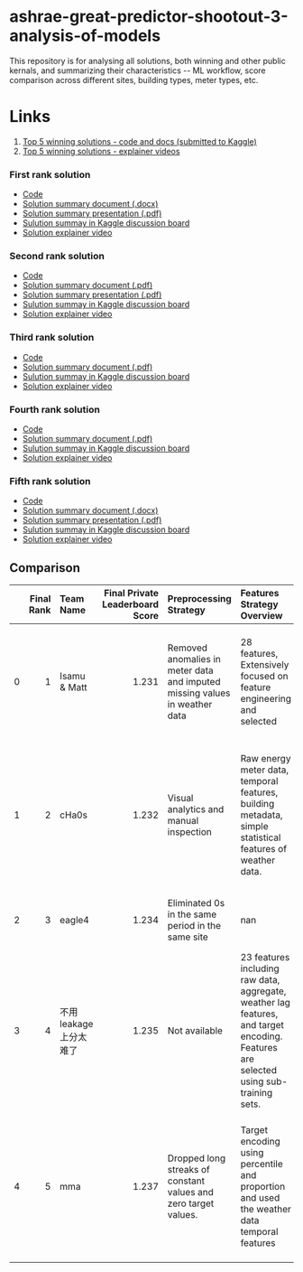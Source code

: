 # ashrae-great-predictor-shootout-3-analysis-of-models

This repository is for analysing all solutions, both winning and other public kernals, and summarizing their characteristics -- ML workflow, score comparison across different sites, building types, meter types, etc.

# Links
1. [Top 5 winning solutions - code and docs (submitted to Kaggle)](https://www.dropbox.com/sh/73iryui7t0w74ik/AAAY-yF87A2zrLdqHv11vFlsa?dl=0)
2. [Top 5 winning solutions - explainer videos](https://www.dropbox.com/sh/tmnhkmy33vs3uya/AACVU-CcwyqGwApEvhNmSH4Qa?dl=0)

### First rank solution
 - [Code](../blob/master/solutions/rank-1/)
 - [Solution summary document (.docx)]()
 - [Solution summary presentation (.pdf)]()
 - [Sulution summay in Kaggle discussion board](https://www.kaggle.com/c/ashrae-energy-prediction/discussion/124709)
 - [Solution explainer video]()
 
### Second rank solution
 - [Code](../blob/master/solutions/rank-2/)
 - [Solution summary document (.pdf)](../blob/master/solutions/rank-2/ASHRAE%20-%20Great%20Energy%20Predictor%20III%20solution.pdf)
 - [Solution summary presentation (.pdf)]()
 - [Sulution summay in Kaggle discussion board](https://www.kaggle.com/c/ashrae-energy-prediction/discussion/123481)
 - [Solution explainer video]()
 
### Third rank solution
 - [Code](../blob/master/solutions/rank-3/)
 - [Solution summary document (.pdf)](../blob/master/solutions/rank-3/model_summary.pdf)
 - [Sulution summay in Kaggle discussion board](https://www.kaggle.com/c/ashrae-energy-prediction/discussion/124984)
 - [Solution explainer video]()
 
### Fourth rank solution
 - [Code](../blob/master/solutions/rank-4/)
 - [Solution summary document (.pdf)](../blob/master/solutions/rank-4/MODEL%20SUMMARY.docx)
 - [Sulution summay in Kaggle discussion board](https://www.kaggle.com/c/ashrae-energy-prediction/discussion/124788)
 - [Solution explainer video]()

### Fifth rank solution
 - [Code](../blob/master/solutions/rank-5/)
 - [Solution summary document (.docx)](../blob/master/solutions/rank-5/ModelSummary.docx)
 - [Solution summary presentation (.pdf)](../blob/master/solutions/rank-5/ASHRAE_fifth_place_solution.pdf)
 - [Sulution summay in Kaggle discussion board](https://www.kaggle.com/c/ashrae-energy-prediction/discussion/127086)
 - [Solution explainer video]()

## Comparison
|    |   Final Rank | Team Name             |   Final Private Leaderboard Score | Preprocessing Strategy                                                     | Features Strategy Overview                                                                                                           | Modeling Strategy Overview                                                                                          | Post-Processing strategy                                               |
|---:|-------------:|:----------------------|----------------------------------:|:---------------------------------------------------------------------------|:-------------------------------------------------------------------------------------------------------------------------------------|:--------------------------------------------------------------------------------------------------------------------|:-----------------------------------------------------------------------|
|  0 |            1 | Isamu & Matt          |                             1.231 | Removed anomalies in meter data and imputed missing values in weather data | 28 features, Extensively focused on feature engineering and selected                                                                 | LightGBM, CatBoost, and MLP models trained on different subsets of the training and public data                     | Ensembled the model predictions using weighted generalized mean.       |
|  1 |            2 | cHa0s                 |                             1.232 | Visual analytics and manual inspection                                     | Raw energy meter data, temporal features,  building metadata, simple statistical features of weather data.                           | XGBoost, LightGBM, Catboost, and Feed-forward Neural Network models trained on different subset of the training set | Weighted mean. (different weights were used for different meter types) |
|  2 |            3 | eagle4                |                             1.234 | Eliminated 0s in the same period in the same site                          | nan                                                                                                                                  | Keras CNN, LightGBM and Catboost                                                                                    | nan                                                                    |
|  3 |            4 | 不用leakage上分太难了 |                             1.235 | Not available                                                              | 23 features including raw data, aggregate, weather lag features, and target encoding. Features are selected using sub-training sets. | XGBoost (2-fold, 5-fold) and Light GBM (3-fold)                                                                     | Ensembled three models. Weights were determined using the leaked data. |
|  4 |            5 | mma                   |                             1.237 | Dropped long streaks of constant values and zero target values.            | Target encoding using percentile and proportion and used the weather data temporal features                                          | LightGBM in two steps -- identify model parameters on a subset and then train on the whole set for each building.   | Weighted average.                                                      |
